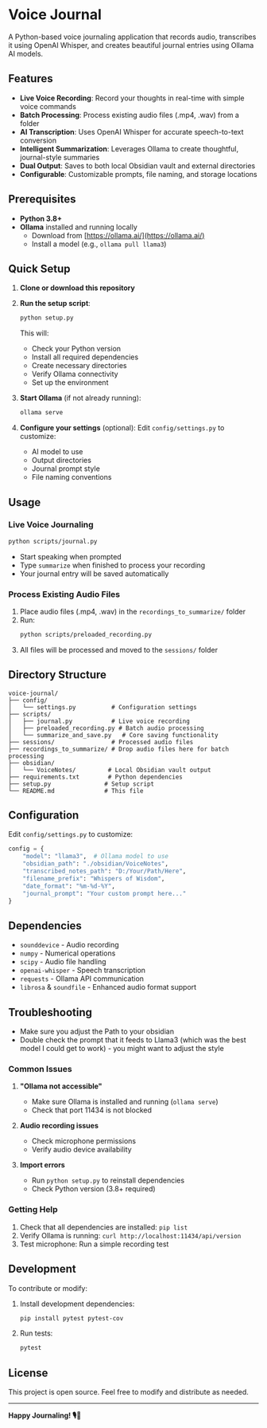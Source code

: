 # Voice Journal

A Python-based voice journaling application that records audio, transcribes it using OpenAI Whisper, and creates beautiful journal entries using Ollama AI models.

## Features

- **Live Voice Recording**: Record your thoughts in real-time with simple voice commands
- **Batch Processing**: Process existing audio files (.mp4, .wav) from a folder
- **AI Transcription**: Uses OpenAI Whisper for accurate speech-to-text conversion
- **Intelligent Summarization**: Leverages Ollama to create thoughtful, journal-style summaries
- **Dual Output**: Saves to both local Obsidian vault and external directories
- **Configurable**: Customizable prompts, file naming, and storage locations

## Prerequisites

- **Python 3.8+**
- **Ollama** installed and running locally
  - Download from [https://ollama.ai/](https://ollama.ai/)
  - Install a model (e.g., `ollama pull llama3`)

## Quick Setup

1. **Clone or download this repository**

2. **Run the setup script**:
   ```bash
   python setup.py
   ```
   
   This will:
   - Check your Python version
   - Install all required dependencies
   - Create necessary directories
   - Verify Ollama connectivity
   - Set up the environment

3. **Start Ollama** (if not already running):
   ```bash
   ollama serve
   ```

4. **Configure your settings** (optional):
   Edit `config/settings.py` to customize:
   - AI model to use
   - Output directories
   - Journal prompt style
   - File naming conventions

## Usage

### Live Voice Journaling

```bash
python scripts/journal.py
```

- Start speaking when prompted
- Type `summarize` when finished to process your recording
- Your journal entry will be saved automatically

### Process Existing Audio Files

1. Place audio files (.mp4, .wav) in the `recordings_to_summarize/` folder
2. Run:
   ```bash
   python scripts/preloaded_recording.py
   ```
3. All files will be processed and moved to the `sessions/` folder

## Directory Structure

```
voice-journal/
├── config/
│   └── settings.py          # Configuration settings
├── scripts/
│   ├── journal.py           # Live voice recording
│   ├── preloaded_recording.py # Batch audio processing
│   └── summarize_and_save.py   # Core saving functionality
├── sessions/                # Processed audio files
├── recordings_to_summarize/ # Drop audio files here for batch processing
├── obsidian/
│   └── VoiceNotes/         # Local Obsidian vault output
├── requirements.txt        # Python dependencies
├── setup.py               # Setup script
└── README.md              # This file
```

## Configuration

Edit `config/settings.py` to customize:

```python
config = {
    "model": "llama3",  # Ollama model to use
    "obsidian_path": "./obsidian/VoiceNotes",
    "transcribed_notes_path": "D:/Your/Path/Here",
    "filename_prefix": "Whispers of Wisdom",
    "date_format": "%m-%d-%Y",
    "journal_prompt": "Your custom prompt here..."
}
```

## Dependencies

- `sounddevice` - Audio recording
- `numpy` - Numerical operations
- `scipy` - Audio file handling
- `openai-whisper` - Speech transcription
- `requests` - Ollama API communication
- `librosa` & `soundfile` - Enhanced audio format support

## Troubleshooting
- Make sure you adjust the Path to your obsidian
- Double check the prompt that it feeds to Llama3 (which was the best model I could get to work) - you might want to adjust the style

### Common Issues

1. **"Ollama not accessible"**
   - Make sure Ollama is installed and running (`ollama serve`)
   - Check that port 11434 is not blocked

2. **Audio recording issues**
   - Check microphone permissions
   - Verify audio device availability

3. **Import errors**
   - Run `python setup.py` to reinstall dependencies
   - Check Python version (3.8+ required)

### Getting Help

1. Check that all dependencies are installed: `pip list`
2. Verify Ollama is running: `curl http://localhost:11434/api/version`
3. Test microphone: Run a simple recording test

## Development

To contribute or modify:

1. Install development dependencies:
   ```bash
   pip install pytest pytest-cov
   ```

2. Run tests:
   ```bash
   pytest
   ```

## License

This project is open source. Feel free to modify and distribute as needed.

---

**Happy Journaling! 🎙️📝**
